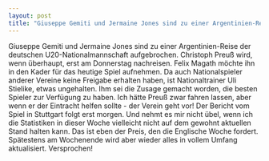 ```yaml
---
layout: post
title: "Giuseppe Gemiti und Jermaine Jones sind zu einer Argentinien-Reise der deutschen U20-Nationalmannschaft aufgebrochen."
---
```


Giuseppe Gemiti und Jermaine Jones sind zu einer Argentinien-Reise der deutschen U20-Nationalmannschaft aufgebrochen. Christoph Preuß wird, wenn überhaupt, erst am Donnerstag nachreisen. Felix Magath möchte ihn in den Kader für das heutige Spiel aufnehmen. Da auch Nationalspieler anderer Vereine keine Freigabe erhalten haben, ist Nationaltrainer Uli Stielike, etwas ungehalten. Ihm sei die Zusage gemacht worden, die besten Spieler zur Verfügung zu haben. Ich hätte Preuß zwar fahren lassen, aber wenn er der Eintracht helfen sollte - der Verein geht vor! Der Bericht vom Spiel in Stuttgart folgt erst morgen. Und nehmt es mir nicht übel, wenn ich die Statistiken in dieser Woche vielleicht nicht auf dem gewohnt aktuellen Stand halten kann. Das ist eben der Preis, den die Englische Woche fordert. Spätestens am Wochenende wird aber wieder alles in vollem Umfang aktualisiert. Versprochen!
